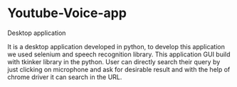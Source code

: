 # Youtube-Voice-app
Desktop application 

It is a desktop application developed in python, to develop this application we used selenium and speech recognition library. This application GUI build with tkinker library in the python. User can directly search their query by just clicking on microphone and ask for desirable result and with the help of chrome driver it can search in the URL.
